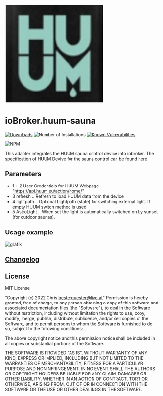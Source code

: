![Logo](admin/huum-sauna.png)
# ioBroker.huum-sauna


[![Downloads](https://img.shields.io/npm/dm/iobroker.huum-sauna)](https://www.npmjs.com/package/iobroker.huum-sauna)
![Number of Installations](https://img.shields.io/npm/v/iobroker.huum-sauna/latest)
[![Known Vulnerabilities](https://snyk.io/test/github/chris-1965/ioBroker.huum-sauna/badge.svg)](https://app.snyk.io/org/chris-1965/iobroker.huum-sauna)

[![NPM](https://nodei.co/npm/iobroker.huum-sauna.png?downloads=true)](https://nodei.co/npm/iobroker.huum-sauna/)

This adapter integrates the HUUM sauna control device into iobroker.
The specification of HUUM Devive for the sauna control can be found [here](https://huum.de/)

## Parameters
- 1 + 2 User Credentials for HUUM Webpage "https://api.huum.eu/action/home/"
- 3 refresh     .. Refresh to load HUUM data from the device
- 4 lightpath   .. Optional Lightpath (state) for switching external light. If empty HUUM switch method is used
- 5 AstroLight  .. When set the light is automatically switched on by sunset (for outdoor saunas).
  
## Usage example
![grafik](https://user-images.githubusercontent.com/56934142/150417838-425261da-a6c7-47b3-bf1b-2af6035ffd59.png)

## [Changelog](CHANGELOG.md)
  
## License
MIT License

"Copyright (c) 2022 Chris <besterquester@live.at>"
Permission is hereby granted, free of charge, to any person obtaining a copy
of this software and associated documentation files (the "Software"), to deal
in the Software without restriction, including without limitation the rights
to use, copy, modify, merge, publish, distribute, sublicense, and/or sell
copies of the Software, and to permit persons to whom the Software is
furnished to do so, subject to the following conditions:

The above copyright notice and this permission notice shall be included in all
copies or substantial portions of the Software.

THE SOFTWARE IS PROVIDED "AS IS", WITHOUT WARRANTY OF ANY KIND, EXPRESS OR
IMPLIED, INCLUDING BUT NOT LIMITED TO THE WARRANTIES OF MERCHANTABILITY,
FITNESS FOR A PARTICULAR PURPOSE AND NONINFRINGEMENT. IN NO EVENT SHALL THE
AUTHORS OR COPYRIGHT HOLDERS BE LIABLE FOR ANY CLAIM, DAMAGES OR OTHER
LIABILITY, WHETHER IN AN ACTION OF CONTRACT, TORT OR OTHERWISE, ARISING FROM,
OUT OF OR IN CONNECTION WITH THE SOFTWARE OR THE USE OR OTHER DEALINGS IN THE
SOFTWARE.